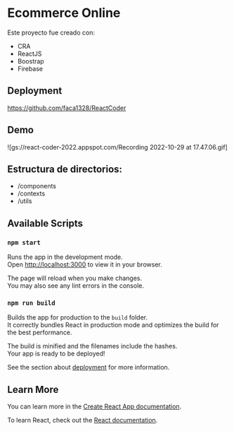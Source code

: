 # Ecommerce Online

Este proyecto fue creado con:

- CRA
- ReactJS
- Boostrap
- Firebase

## Deployment

https://github.com/faca1328/ReactCoder


## Demo

![gs://react-coder-2022.appspot.com/Recording 2022-10-29 at 17.47.06.gif]


## Estructura de directorios:

- /components
- /contexts
- /utils


## Available Scripts

### `npm start`

Runs the app in the development mode.\
Open [http://localhost:3000](http://localhost:3000) to view it in your browser.

The page will reload when you make changes.\
You may also see any lint errors in the console.

### `npm run build`

Builds the app for production to the `build` folder.\
It correctly bundles React in production mode and optimizes the build for the best performance.

The build is minified and the filenames include the hashes.\
Your app is ready to be deployed!

See the section about [deployment](https://facebook.github.io/create-react-app/docs/deployment) for more information.

## Learn More

You can learn more in the [Create React App documentation](https://facebook.github.io/create-react-app/docs/getting-started).

To learn React, check out the [React documentation](https://reactjs.org/).
